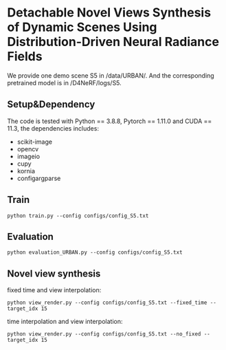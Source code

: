 # Detachable Novel Views Synthesis of Dynamic Scenes Using Distribution-Driven Neural Radiance Fields

We provide one demo scene S5 in /data/URBAN/. And the corresponding pretrained model is in /D4NeRF/logs/S5.

## Setup&Dependency
The code is tested with Python == 3.8.8, Pytorch == 1.11.0 and CUDA == 11.3, the dependencies includes:

* scikit-image
* opencv
* imageio
* cupy
* kornia
* configargparse

## Train
```
python train.py --config configs/config_S5.txt 
```
## Evaluation
```
python evaluation_URBAN.py --config configs/config_S5.txt 
```
## Novel view synthesis
fixed time and view interpolation:
```
python view_render.py --config configs/config_S5.txt --fixed_time --target_idx 15
```

time interpolation and view interpolation:
```
python view_render.py --config configs/config_S5.txt --no_fixed --target_idx 15
```




